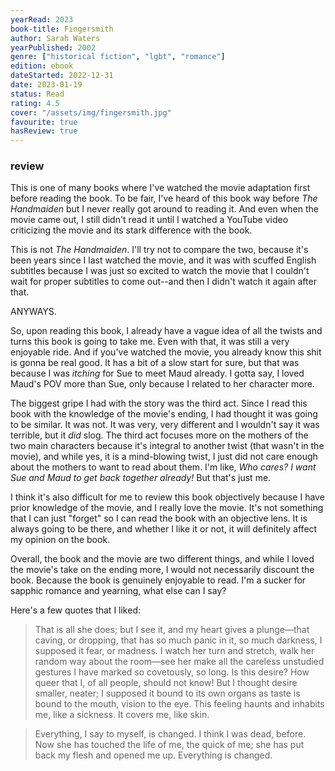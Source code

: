 ```yaml
---
yearRead: 2023
book-title: Fingersmith
author: Sarah Waters
yearPublished: 2002
genre: ["historical fiction", "lgbt", "romance"]
edition: ebook
dateStarted: 2022-12-31
date: 2023-01-19
status: Read
rating: 4.5
cover: "/assets/img/fingersmith.jpg"
favourite: true
hasReview: true
---
```


### review

This is one of many books where I've watched the movie adaptation  first before reading the book. To be fair, I've heard of this book way  before *The Handmaiden* but I never really got around to reading  it. And even when the movie came out, I still didn't read it until I  watched a YouTube video criticizing the movie and its stark difference  with the book.

This is not *The Handmaiden*. I'll try not  to compare the two, because it's been years since I last watched the  movie, and it was with scuffed English subtitles because I was just so  excited to watch the movie that I couldn't wait for proper subtitles to  come out--and then I didn't watch it again after that.

ANYWAYS.

So, upon reading this book, I already have a vague idea of all the twists  and turns this book is going to take me. Even with that, it was still a  very enjoyable ride. And if you've watched the movie, you already know  this shit is gonna be real good. It has a bit of a slow start for sure,  but that was because I was *itching* for Sue to meet Maud already. I gotta say, I loved Maud's POV more than Sue, only because I related to her character more.

The biggest gripe I had with the story was the third act. Since I read this book with the knowledge of the movie's ending, I had thought it was  going to be similar. It was not. It was very, very different and I  wouldn't say it was terrible, but it *did* slog. The third act  focuses more on the mothers of the two main characters because it's  integral to another twist (that wasn't in the movie), and while yes, it  is a mind-blowing twist, I just did not care enough about the mothers to want to read about them. I'm like, *Who cares? I want Sue and Maud to get back together already!* But that's just me.

I think it's also difficult for me to review this book objectively  because I have prior knowledge of the movie, and I really love the  movie. It's not something that I can just "forget" so I can read the  book with an objective lens. It is always going to be there, and whether I like it or not, it will definitely affect my opinion on the book.

Overall, the book and the movie are two different things, and while I loved the  movie's take on the ending more, I would not necessarily discount the  book. Because the book is genuinely enjoyable to read. I'm a sucker for  sapphic romance and yearning, what else can I say?

Here's a few quotes that I liked:

> That is all she does; but I see it, and my heart gives a plunge—that caving, or dropping, that has so much panic in it, so much darkness, I supposed it fear, or madness. I watch her turn and stretch, walk her random way  about the room—see her make all the careless unstudied gestures I have  marked so covetously, so long. Is this desire? How queer that I, of  all people, should not know! But I thought desire smaller, neater; I  supposed it bound to its own organs as taste is bound to the mouth,  vision to the eye. This feeling haunts and inhabits me, like a sickness. It covers me, like skin.

> Everything, I say to myself, is changed. I think I was dead, before. Now she has  touched the life of me, the quick of me; she has put back my flesh and  opened me up. Everything is changed.
